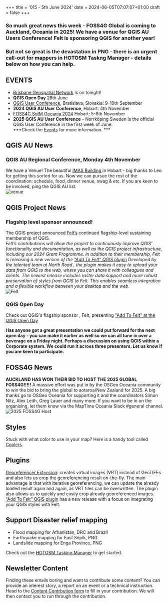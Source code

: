 +++
title = '015 - 5th June 2024'
date = 2024-06-05T07:07:07+01:00
draft = false
+++
### So much great news this week - FOSS4G Global is coming to Auckland, Oceania in 2025! We have a venue for QGIS AU Users Conference! Felt is sponsoring QGIS for another year!  
### But not so great is the devastation in PNG - there is an urgent call-out for mappers in HOTOSM Taskng Manager - details below on how you can help. 

## EVENTS 
- [Brisbane Geospatial Network](https://www.linkedin.com/groups/4182934/) is on tonight!  
- **QGIS Open Day** 28th June  
- [QGIS User Conference](https://uc2024.qgis.sk/), Bratislava, Slovakia: 9-10th September  
- **2024 QGIS AU User Conference**, Hobart: 4th November  
- [FOSS4G SotM Oceania 2024](https://2024.foss4g-oceania.org/) Hobart: 5-8th November
- **2025 QGIS AU User Conference** - Norrköping Sweden is the official QGIS User Conference in the first week of June.   
***Check the [Events](https://qgis-australia.org/events/) for more information. ***
  
## QGIS AU News
### QGIS AU Regional Conference, Monday 4th November
We have a Venue! The beautiful [IMAS Building ](https://www.imas.utas.edu.au/imas/facilities) in Hobart - big thanks to Leo for getting this sorted for us. 
Now we can pursue the rest of the coordination: schedule, food, dinner venue, swag & etc. If you are keen to be involved, ping the QGIS AU list.   
![venue](/images/cam_4.png?width=50)

## QGIS Project News
### Flagship level sponsor announced!
The QGIS project announced [Felt’s](https://felt.com/) continued flagship-level sustaining membership of QGIS.  
*Felt’s contributions will allow the project to continuously improve QGIS’  functionality and documentation, as well as the QGIS project  infrastructure, including our 2024 Grant Programme. In addition to their membership, Felt is releasing a new version of the [ “Add To Felt” QGIS plugin](https://github.com/felt/qgis-plugin) Developed by the talented team at North  Road , the plugin makes it easy to upload your data from QGIS to the  web, where you can share it with colleagues and clients. The newest  release includes raster data support and more robust preservation of  styles from QGIS to Felt. This enables seamless integration and a  flexible workflow between your desktop and the web.*  
![Felt](/images/felt_qgis_35pc.png)  

### QGIS Open Day
 Check out QGIS's flagship sponsor , Felt, presenting ["Add To Felt" at the QGIS Open Day](https://www.youtube.com/watch?v=qiW0EsKQVN0&t=124s) 
 
**Has anyone got a great presentation we could put forward for the next open day - you can make it earlier as well so we can all tune in over a beverage on a Friday night. Perhaps a discussion on using QGIS within a Corporate system. We could run it across three presenters. Let us know if you are keen to participate.**

## FOSS4G News
**AUCKLAND HAS WON THEIR BID TO HOST THE 2025 GLOBAL FOSS4G!!!!!**
A massive effort was put in by the OSGeo Oceania community to win the bid to bring the global to aoteroa/New Zealand for 2025. A big thanks go to OSGeo Oceania for supporting it and the coordinators Simon Nitz, Alex Leith, Greg Lauer and many more. If you want to be in on the organising, let them know via the MapTime Oceania Slack #general channel.  
![2025 FOSS4G Host](/images/FOSS4GAuckland2025_50pc.png)

## Styles
Stuck with what color to use in your map? Here is a handy tool called [Coolers](https://coolors.co/).

## Plugins
[Georeferencer Extension](https://github.com/cxcandid/GeorefExtension): creates virtual images (VRT) instead of GeoTIFFs and also lets us crop  the georeferencing result on-the-fly. The main advantage is that with iterative georeferencing, we can  update the already loaded result again and again, as VRT files can be  overwritten. The plugin also allows us to quickly and easily crop  already georeferenced images.   
[ “Add To Felt” QGIS plugin](https://github.com/felt/qgis-plugin) has a new release with a focus on integrating your QGIS styles with Felt. 

## Support Disaster relief mapping
- Flood mapping for Afhanistan, DRC and Brazil
- Earthquake mapping for East Sepik, PNG
- Landslide mapping for Enga Province, PNG

Check out the [HOTOSM Tasking Manager](https://tasks.hotosm.org/explore) to get started. 

## Newsletter Content
Finding these emails boring and want to contribute some content? You can provide an interest story, a report on an event or a technical instruction. Head to the [Content Contrbution form](https://forms.gle/2DPXq5Y8wqnc7KhS8) to fill in your contribution. We will then contact you to run through the contribution. 
